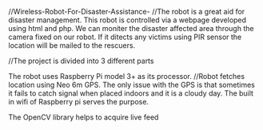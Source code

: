//Wireless-Robot-For-Disaster-Assistance-
//The robot is a great aid for disaster management. This robot is controlled via a webpage developed using html and php. We can
moniter the disaster affected area through the camera fixed on our robot. If it ditects any victims using PIR sensor the location will be mailed to the rescuers.

//The project is divided into 3 different parts


The robot uses Raspberry Pi model 3+ as its processor.
//Robot fetches location using Neo 6m GPS. The only issue with the GPS is that sometimes it fails to catch signal when placed indoors and it is a cloudy day. 
The built in wifi of Raspberry pi serves the purpose.



The OpenCV library helps to acquire live feed
